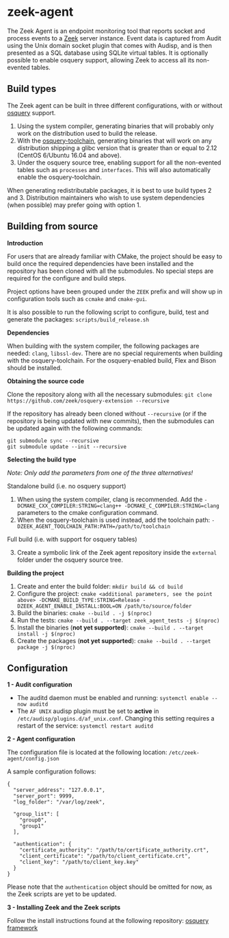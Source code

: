 # zeek-agent

The Zeek Agent is an endpoint monitoring tool that reports socket and process events to a [Zeek](https://zeek.org) server instance. Event data is captured from Audit using the Unix domain socket plugin that comes with Audisp, and is then presented as a SQL database using SQLite virtual tables. It is optionally possible to enable osquery support, allowing Zeek to access all its non-evented tables.

## Build types

The Zeek agent can be built in three different configurations, with or without [osquery](https://github.com/osquery/osquery) support.

1. Using the system compiler, generating binaries that will probably only work on the distribution used to build the release.
2. With the [osquery-toolchain](https://github.com/osquery/osquery-toolchain), generating binaries that will work on any distribution shipping a glibc version that is greater than or equal to 2.12 (CentOS 6/Ubuntu 16.04 and above).
3. Under the osquery source tree, enabling support for all the non-evented tables such as `processes` and `interfaces`. This will also automatically enable the osquery-toolchain.

When generating redistributable packages, it is best to use build types 2 and 3. Distribution maintainers who wish to use system dependencies (when possible) may prefer going with option 1.

## Building from source

**Introduction**

For users that are already familiar with CMake, the project should be easy to build once the required dependencies have been installed and the repository has been cloned with all the submodules. No special steps are required for the configure and build steps.

Project options have been grouped under the `ZEEK` prefix and will show up in configuration tools such as `ccmake` and `cmake-gui`.

It is also possible to run the following script to configure, build, test and generate the packages: `scripts/build_release.sh`

**Dependencies**

When building with the system compiler, the following packages are needed: `clang`, `libssl-dev`. There are no special requirements when building with the osquery-toolchain. For the osquery-enabled build, Flex and Bison should be installed.

**Obtaining the source code**

Clone the repository along with all the necessary submodules: `git clone https://github.com/zeek/osquery-extension --recursive`

If the repository has already been cloned without `--recursive` (or if the repository is being updated with new commits), then the submodules can be updated again with the following commands:

```
git submodule sync --recursive
git submodule update --init --recursive
```

**Selecting the build type**

*Note: Only add the parameters from one of the three alternatives!*

Standalone build (i.e. no osquery support)

1. When using the system compiler, clang is recommended. Add the `-DCMAKE_CXX_COMPILER:STRING=clang++ -DCMAKE_C_COMPILER:STRING=clang` parameters to the cmake configuration command.
2. When the osquery-toolchain is used instead, add the toolchain path: `-DZEEK_AGENT_TOOLCHAIN_PATH:PATH=/path/to/toolchain`

Full build (i.e. with support for osquery tables)

3. Create a symbolic link of the Zeek agent repository inside the `external` folder under the osquery source tree.

**Building the project**

1. Create and enter the build folder: `mkdir build && cd build`
2. Configure the project: `cmake <additional parameters, see the point above> -DCMAKE_BUILD_TYPE:STRING=Release -DZEEK_AGENT_ENABLE_INSTALL:BOOL=ON /path/to/source/folder`
3. Build the binaries: `cmake --build . -j $(nproc)`
4. Run the tests: `cmake --build . --target zeek_agent_tests -j $(nproc)`
5. Install the binaries (**not yet supported**): `cmake --build . --target install -j $(nproc)`
6. Create the packages (**not yet supported**): `cmake --build . --target package -j $(nproc)`

## Configuration

**1 - Audit configuration**

* The auditd daemon must be enabled and running: `systemctl enable --now auditd`
* The `AF UNIX` audisp plugin must be set to **active** in `/etc/audisp/plugins.d/af_unix.conf`. Changing this setting requires a restart of the service: `systemctl restart auditd`

**2 - Agent configuration**

The configuration file is located at the following location: `/etc/zeek-agent/config.json`

A sample configuration follows:

```
{
  "server_address": "127.0.0.1",
  "server_port": 9999,
  "log_folder": "/var/log/zeek",

  "group_list": [
    "group0",
    "group1"
  ],

  "authentication": {
    "certificate_authority": "/path/to/certificate_authority.crt",
    "client_certificate": "/path/to/client_certificate.crt",
    "client_key": "/path/to/client_key.key"
  }
}
```

Please note that the `authentication` object should be omitted for now, as the Zeek scripts are yet to be updated.

**3 - Installing Zeek and the Zeek scripts**

Follow the install instructions found at the following repository: [osquery framework](https://github.com/zeek/osquery-framework#prerequisites)
